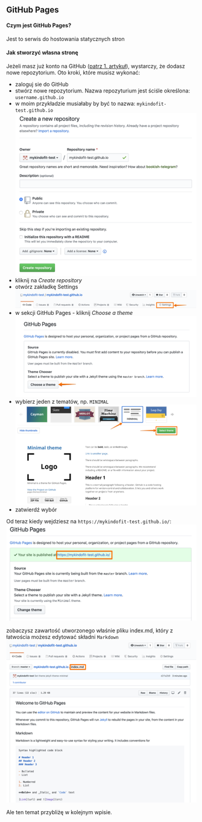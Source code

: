 ## GitHub Pages

#### Czym jest GitHub Pages?
Jest to serwis do hostowania statycznych stron

#### Jak stworzyć własna stronę
Jeżeli masz już konto na GitHub ([patrz 1. artykuł](01_GitHub.md)), wystarczy, że dodasz nowe repozytorium. Oto kroki, które musisz wykonać:
* zaloguj sie do GitHub
* stwórz nowe repozytorium. Nazwa repozyturium jest ściśle określona: `username.github.io`
* w moim przykładzie musiałaby by być to nazwa: `mykindofit-test.github.io`
![GitHubPages](/images/02_github_01.png)
* kliknij na *Create repository*
* otwórz zakładkę Settings
![GitHubPages Settings](/images/02_github_02.png)
* w sekcji GitHub Pages - kliknij *Choose a theme*
![GitHubPages Theme](/images/02_github_03.png)
* wybierz jeden z tematów, np. `MINIMAL`
![GitHubPages Theme](/images/02_github_04.png)
* zatwierdź wybór

Od teraz kiedy wejdziesz na `https://mykindofit-test.github.io/`: 
![GitHubPages Theme](/images/02_github_05.png)

zobaczysz zawartość utworzonego właśnie pliku index.md, który z łatwościa możesz edytować składni `Markdown`
![GitHubPages Theme](/images/02_github_06.png)

Ale ten temat przybliżę w kolejnym wpisie.
